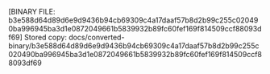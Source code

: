 [BINARY FILE: b3e588d64d89d6e9d9436b94cb69309c4a17daaf57b8d2b99c255c020490ba996945ba3d1e0872049661b5839932b89fc60fef169f814509ccf88093df69]
Stored copy: docs/converted-binary/b3e588d64d89d6e9d9436b94cb69309c4a17daaf57b8d2b99c255c020490ba996945ba3d1e0872049661b5839932b89fc60fef169f814509ccf88093df69
